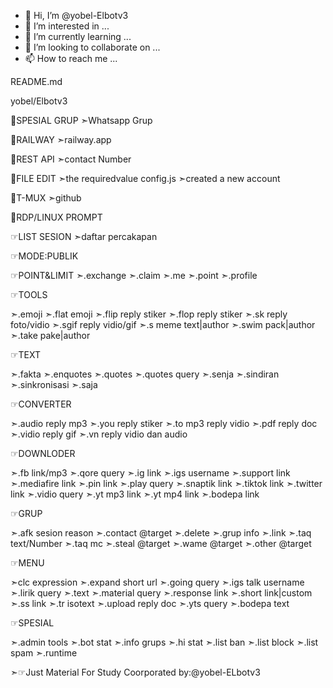 - 👋 Hi, I’m @yobel-Elbotv3
- 👀 I’m interested in ...
- 🌱 I’m currently learning ...
- 💞️ I’m looking to collaborate on ...
- 📫 How to reach me ...

<!---
yobel-Elbotv3/yobel-Elbotv3 is a ✨ special ✨ repository because its `README.md` (this file) appears on your GitHub profile.
You can click the Preview link to take a look at your changes.
--->

README.md

yobel/Elbotv3

🔗SPESIAL GRUP
 ➣Whatsapp Grup

🔗RAILWAY
 ➣railway.app

🔗REST API
 ➣contact Number

🔗FILE EDIT
 ➣the requiredvalue
 config.js
 ➣created a new account

🔗T-MUX
 ➣github

🔗RDP/LINUX PROMPT

☞LIST SESION
 ➣daftar percakapan

☞MODE:PUBLIK

☞POINT&LIMIT
 ➣.exchange
 ➣.claim
 ➣.me
 ➣.point
 ➣.profile

☞TOOLS

 ➣.emoji
 ➣.flat emoji
 ➣.flip reply stiker
 ➣.flop reply stiker
 ➣.sk reply foto/vidio
 ➣.sgif reply vidio/gif
 ➣.s meme text|author
 ➣.swim pack|author
 ➣.take pake|author

☞TEXT

 ➣.fakta
 ➣.enquotes
 ➣.quotes
 ➣.quotes query
 ➣.senja
 ➣.sindiran
 ➣.sinkronisasi
 ➣.saja

☞CONVERTER

 ➣.audio reply mp3
 ➣.you reply stiker
 ➣.to mp3 reply vidio
 ➣.pdf reply doc
 ➣.vidio reply gif
 ➣.vn reply vidio dan audio

☞DOWNLODER

 ➣.fb link/mp3
 ➣.qore query
 ➣.ig link
 ➣.igs username
 ➣.support link
 ➣.mediafire link
 ➣.pin link
 ➣.play query
 ➣.snaptik link
 ➣.tiktok link
 ➣.twitter link
 ➣.vidio query
 ➣.yt mp3 link
 ➣.yt mp4 link
 ➣.bodepa link

☞GRUP

 ➣.afk sesion reason
 ➣.contact @target
 ➣.delete
 ➣.grup info
 ➣.link
 ➣.taq text/Number
 ➣.taq mc
 ➣.steal @target
 ➣.wame @target
 ➣.other @target

☞MENU

 ➣clc expression
 ➣.expand short url
 ➣.going query
 ➣.igs talk username
 ➣.lirik query
 ➣.text
 ➣.material query
 ➣.response link
 ➣.short link|custom
 ➣.ss link
 ➣.tr isotext
 ➣.upload reply doc
 ➣.yts query
 ➣.bodepa text

☞SPESIAL

 ➣.admin tools
 ➣.bot stat
 ➣.info grups
 ➣.hi stat
 ➣.list ban
 ➣.list block
 ➣.list spam
 ➣.runtime

➣☞Just Material For Study
Coorporated by:@yobel-ELbotv3
